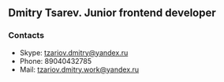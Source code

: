 ## Dmitry Tsarev. Junior frontend developer

### Contacts
* Skype: tzariov.dmitry@yandex.ru  
* Phone: 89040432785  
* Mail: tzariov.dmitry.work@yandex.ru